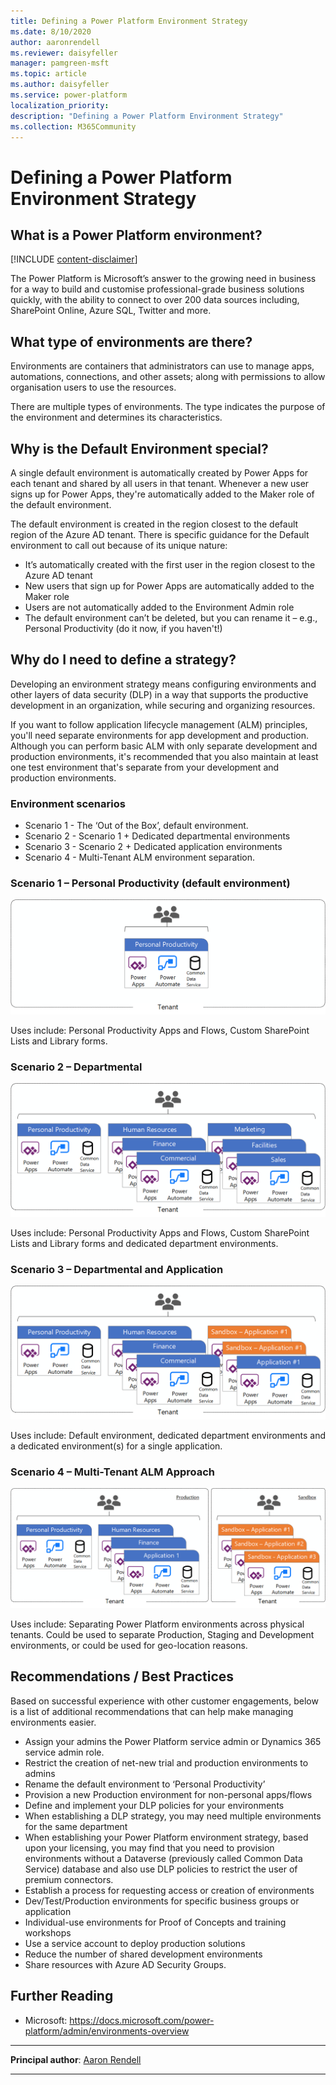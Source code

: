 ```yaml
---
title: Defining a Power Platform Environment Strategy
ms.date: 8/10/2020
author: aaronrendell
ms.reviewer: daisyfeller
manager: pamgreen-msft
ms.topic: article
ms.author: daisyfeller
ms.service: power-platform
localization_priority: 
description: "Defining a Power Platform Environment Strategy"
ms.collection: M365Community
---
```


# Defining a Power Platform Environment Strategy

## What is a Power Platform environment?

[!INCLUDE [content-disclaimer](includes/content-disclaimer.md)]

The Power Platform is Microsoft’s answer to the growing need in business for a way to build and customise professional-grade business solutions quickly, with the ability to connect to over 200 data sources including, SharePoint Online, Azure SQL, Twitter and more.

## What type of environments are there?

Environments are containers that administrators can use to manage apps, automations, connections, and other assets; along with permissions to allow organisation users to use the resources.

There are multiple types of environments. The type indicates the purpose of the environment and determines its characteristics.

## Why is the Default Environment special?

A single default environment is automatically created by Power Apps for each tenant and shared by all users in that tenant. Whenever a new user signs up for Power Apps, they're automatically added to the Maker role of the default environment. 

The default environment is created in the region closest to the default region of the Azure AD tenant.
There is specific guidance for the Default environment to call out because of its unique nature:

- It’s automatically created with the first user in the region closest to the Azure AD tenant
- New users that sign up for Power Apps are automatically added to the Maker role
- Users are not automatically added to the Environment Admin role
- The default environment can’t be deleted, but you can rename it – e.g., Personal Productivity (do it now, if you haven't!)

## Why do I need to define a strategy?

Developing an environment strategy means configuring environments and other layers of data security (DLP) in a way that supports the productive development in an organization, while securing and organizing resources.

If you want to follow application lifecycle management (ALM) principles, you'll need separate environments for app development and production. Although you can perform basic ALM with only separate development and production environments, it's recommended that you also maintain at least one test environment that's separate from your development and production environments.

### Environment scenarios

- Scenario 1 - The ‘Out of the Box’, default environment.
- Scenario 2 - Scenario 1 + Dedicated departmental environments
- Scenario 3 - Scenario 2 + Dedicated application environments
- Scenario 4 - Multi-Tenant ALM environment separation.

### Scenario 1 – Personal Productivity (default environment)

![Personal Productivity Approach](media/defining-a-power-platform-environment-strategy/Scenario01-Personal-Productivity.png)

Uses include: Personal Productivity Apps and Flows, Custom SharePoint Lists and Library forms.

### Scenario 2 – Departmental

![Departmental Approach](media/defining-a-power-platform-environment-strategy/Scenario02-DepartmentEnvironments.png)

Uses include: Personal Productivity Apps and Flows, Custom SharePoint Lists and Library forms and dedicated department environments.

### Scenario 3 – Departmental and Application

![Departmental and Application Approach](media/defining-a-power-platform-environment-strategy/Scenario03-ApplicationEnvironments.png)

Uses include: Default environment, dedicated department environments and a dedicated environment(s) for a single application.

### Scenario 4 – Multi-Tenant ALM Approach

![Multi-Tenant ALM Approach](media/defining-a-power-platform-environment-strategy/Scenario04-Multi-Tenant.png)

Uses include: Separating Power Platform environments across physical tenants. Could be used to separate Production, Staging and Development environments, or could be used for geo-location reasons.

## Recommendations / Best Practices

Based on successful experience with other customer engagements, below is a list of additional recommendations that can help make managing environments easier.

- Assign your admins the Power Platform service admin or Dynamics 365 service admin role.
- Restrict the creation of net-new trial and production environments to admins
- Rename the default environment to ‘Personal Productivity’
- Provision a new Production environment for non-personal apps/flows
- Define and implement your DLP policies for your environments
- When establishing a DLP strategy, you may need multiple environments for the same department
- When establishing your Power Platform environment strategy, based upon your licensing, you may find that you need to provision environments without a Dataverse (previously called Common Data Service) database and also use DLP policies to restrict the user of premium connectors.
- Establish a process for requesting access or creation of environments
- Dev/Test/Production environments for specific business groups or application
- Individual-use environments for Proof of Concepts and training workshops
- Use a service account to deploy production solutions
- Reduce the number of shared development environments
- Share resources with Azure AD Security Groups.

## Further Reading

- Microsoft: https://docs.microsoft.com/power-platform/admin/environments-overview

---

**Principal author**: [Aaron Rendell](https://www.linkedin.com/in/aaron-rendell/)

---

